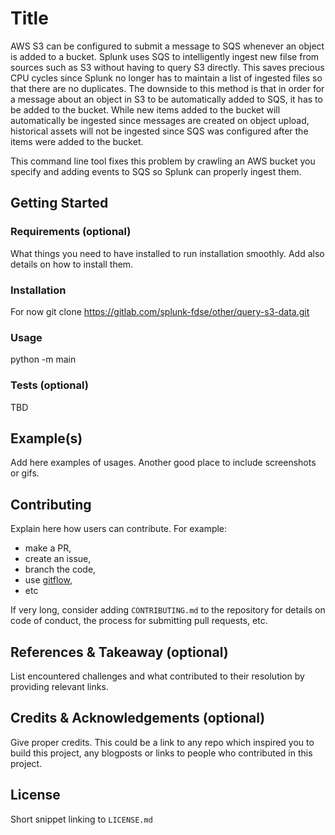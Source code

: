 # Title
AWS S3 can be configured to submit a message to SQS whenever an object is added to a bucket.  Splunk uses SQS to intelligently ingest new filse from sources such as S3 without having to query S3 directly. This saves precious CPU cycles since Splunk no longer has to maintain a list of ingested files so that there are no duplicates. The downside to this method is that in order for a message about an object in S3 to be automatically added to SQS, it has to be added to the bucket.  While new items added to the bucket will automatically be ingested since messages are created on object upload, historical assets will not be ingested since SQS was configured after the items were added to the bucket.

This command line tool fixes this problem by crawling an AWS bucket you specify and adding events to SQS so Splunk can properly ingest them.

## Getting Started
### Requirements (optional)
What things you need to have installed to run installation smoothly. Add also details on how to install them.

### Installation
For now git clone https://gitlab.com/splunk-fdse/other/query-s3-data.git

### Usage
python -m main

### Tests (optional)
TBD

## Example(s)
Add here examples of usages. Another good place to include screenshots or gifs.

## Contributing
Explain here how users can contribute. For example:
* make a PR,
* create an issue,
* branch the code,
* use [gitflow](https://jeffkreeftmeijer.com/git-flow/),
* etc

If very long, consider adding `CONTRIBUTING.md` to the repository for details on code of conduct, the process for submitting pull requests, etc.

## References & Takeaway (optional)
List encountered challenges and what contributed to their resolution by providing relevant links. 

## Credits & Acknowledgements (optional)
Give proper credits. This could be a link to any repo which inspired you to build this project, any blogposts or links to people who contributed in this project.

## License
Short snippet linking to `LICENSE.md`
